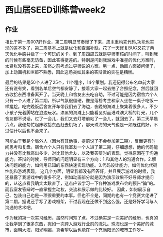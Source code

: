 # 西山居SEED训练营week2
## 作业
相比于第一周007肝作业，第二周明显节奏慢了下来，周末重构完代码,功能也实现的差不多了，第二周基本上就是优化和查漏补缺。花了一天修复BUG又花了两天优化手感并做了一个可玩的关卡。到了周四周五就是导师审核的时间了，叫到我的时候有些毫无防备，因此答得挺差的。特别是问到我游戏中准星的优化方案时，太紧张没有答上来，虽然之前考虑过导师说的方案。另一点，动画方面被问傻了，加上动画机和IK都不熟悉，因此这场突如其来的答辩做的实在是糟糕。  

最后的结果是50个人进了25个，11个程序，14个策划。我还记得公布名单前大家还有说有笑，看到名单后空气都安静了，接着大家一起去拍了合照纪念，然后就回去收拾东西准备离开了。当天晚上和舍友出去吃自助，不过可能是因为宿舍六个人只有一个人进了第二期，所以气氛很僵硬，像是落榜考生和家人坐在一桌子吃饭一样尴尬。吃完晚饭后舍友开车带我们去了海边，夜晚的海滩上聚集着很多人，不少小孩子光着脚站在浪边玩水。漆黑的海滩上只能看见对面港珠澳大桥的灯光，几个舍友都不说话，过了一会儿，我们又去灯塔前站了一会儿，就回去了。第二天早晨六点，我便匆忙起床收拾东西赶去机场了，那天珠海的天气也是一如既往的好，不过估计以后也不会来了。    

可能由于我是个局外人（因为有其他事，提前说了不会参加第二期），反而更有时间思考和复盘。宿舍六个人只有我室友一个人进了第二期，仔细想想，他的代码能力并没有比我高出多少，对比其他舍友，以及我答辩时的表现，觉得原因在于沟通能力。答辩的时候，导师问的问题明显有三个方向：1.和其他人的沟通合作。2.解决问题的能力，如何用已知的东西快速实现功能。3.代码设计能力，如何优化代码性能和游戏表现。 这几个方面，明显我都没有回答好，并且展示游戏的时候，我还暴露了我游戏中的很多不足，例如动画部分就是因为演示效果不好导师才提问的，从这点看我确实太耿直了，这点应该学习一下各种游戏发布会的预告“骗”的。而我室友答辩时一直掌握主动权，交流和展示做的比较好。 因此，如何展示自己、包装自己也是一项很重要的本事。但也不全是，同期的也有一个竞赛大佬进了第二期，据说还手写了游戏框架，不过我现在还做不到这么强，还是好好学习与人沟通的艺术吧。  

作为我的第一次实习经历，虽然时间短了点，不过确实是一次美好的经历，也真的让我学到了很多东西，宛如一次跨入游戏行业前的洗礼。珠海也是一个美好的城市，面朝大海，阳光明媚，真希望以后也能在一个充满阳光的城市工作呀~

